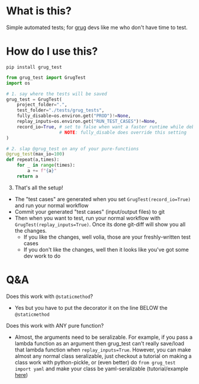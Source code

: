 # What is this?

Simple automated tests; for [grug](https://grugbrain.dev/) devs like me who don't have time to test.

# How do I use this?

`pip install grug_test`

```python
from grug_test import GrugTest
import os

# 1. say where the tests will be saved
grug_test = GrugTest(
    project_folder=".",
    test_folder="./tests/grug_tests",
    fully_disable=os.environ.get("PROD")!=None,
    replay_inputs=os.environ.get("RUN_TEST_CASES")!=None,
    record_io=True, # set to false when want a faster runtime while debugging
                    # NOTE: fully_disable does override this setting
)

# 2. slap @grug_test on any of your pure-functions
@grug_test(max_io=100)
def repeat(a,times):
    for _ in range(times):
        a += f"{a}"
    return a

```

3. That's all the setup!
- The "test cases" are generated when you set `GrugTest(record_io=True)` and run your normal workflow
- Commit your generated "test cases" (input/output files) to git
- Then when you want to test, run your normal workflow with `GrugTest(replay_inputs=True)`. Once its done git-diff will show you all the changes.
    - If you like the changes, well volia, those are your freshly-written test cases
    - If you don't like the changes, well then it looks like you've got some dev work to do

# Q&A

Does this work with `@staticmethod`?

- Yes but you have to put the decorator it on the line BELOW the `@staticmethod`

Does this work with ANY pure function?

- Almost, the arguments need to be seralizable. For example, if you pass a lambda function as an argument then grug_test can't really save/load that lambda function when `replay_inputs=True`. However, you can make almost any normal class seralizable, just checkout a tutorial on making a class work with python-pickle, or (even better) do `from grug_test import yaml` and make your class be yaml-seralizable (tutorial/example [here](https://github.com/jeff-hykin/ez_yaml/blob/8b4dce8bf495484feb50f84468ffc6f776c357d4/README.md#custom-yaml-tags-example))
